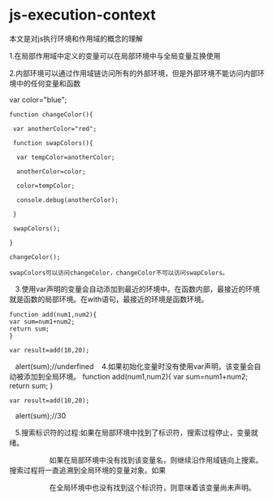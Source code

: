# js-execution-context
本文是对js执行环境和作用域的概念的理解

1.在局部作用域中定义的变量可以在局部环境中与全局变量互换使用

2.内部环境可以通过作用域链访问所有的外部环境，但是外部环境不能访问内部环境中的任何变量和函数

var color="blue";

    function changeColor(){
    
     var anotherColor="red";

     function swapColors(){
     
      var tempColor=anotherColor;
      
      anotherColor=color;
      
      color=tempColor;
      
      console.debug(anotherColor);
      
     }
     
     swapColors();
     
    }
    
    changeColor();
    
    swapColors可以访问changeColor，changeColor不可以访问swapColors。
    
    3.使用var声明的变量会自动添加到最近的环境中。在函数内部，最接近的环境就是函数的局部环境。在with语句，最接近的环境是函数环境。
    
    function add(num1,num2){
    var sum=num1+num2;
    return sum;
    }
    
    var result=add(10,20);
    alert(sum);//underfined
    4.如果初始化变量时没有使用var声明，该变量会自动被添加到全局环境。
    function add(num1,num2){
    var sum=num1+num2;
    return sum;
    }
    
    var result=add(10,20);
    alert(sum);//30
    
    5.搜索标识符的过程:如果在局部环境中找到了标识符，搜索过程停止，变量就绪。
    
                     如果在局部环境中没有找到该变量名，则继续沿作用域链向上搜索。搜索过程将一直追溯到全局环境的变量对象。如果
                     
                     在全局环境中也没有找到这个标识符，则意味着该变量尚未声明。
                    
